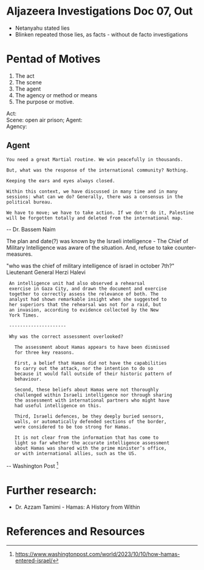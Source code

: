 # Aljazeera Investigations Doc 07, Out

- Netanyahu stated lies
- Blinken repeated those lies, as facts - without de facto investigations

# Pentad of Motives

 1. The act
 2. The scene
 3. The agent
 4. The agency or method or means
 5. The purpose or motive.

Act:     
Scene:   open air prison;
Agent:   
Agency:  

## Agent
``` quote
You need a great Martial routine. We win peacefully in thousands. 

But, what was the response of the international community? Nothing.

Keeping the ears and eyes always closed.

Within this context, we have discussed in many time and in many sessions: what can we do? Generally, there was a consensus in the political bureau.

We have to move; we have to take action. If we don't do it, Palestine will be forgotten totally and deleted from the international map.
```
-- Dr. Bassem Naim

The plan and date(?) was known by the Israeli intelligence - The Chief of Military Intelligence was aware of the situation. And, refuse to take counter-measures.

"who was the chief of military intelligence of israel in october 7th?"
Lieutenant General Herzi Halevi


``` quote
 An intelligence unit had also observed a rehearsal
 exercise in Gaza City, and drawn the document and exercise
 together to correctly assess the relevance of both. The
 analyst had shown remarkable insight when she suggested to
 her superiors that the rehearsal was not for a raid, but
 an invasion, according to evidence collected by the New
 York Times.

 ---------------------

 Why was the correct assessment overlooked?

   The assessment about Hamas appears to have been dismissed
   for three key reasons.

   First, a belief that Hamas did not have the capabilities
   to carry out the attack, nor the intention to do so
   because it would fall outside of their historic pattern of
   behaviour.

   Second, these beliefs about Hamas were not thoroughly
   challenged within Israeli intelligence nor through sharing
   the assessment with international partners who might have
   had useful intelligence on this.

   Third, Israeli defences, be they deeply buried sensors,
   walls, or automatically defended sections of the border,
   were considered to be too strong for Hamas.

   It is not clear from the information that has come to
   light so far whether the accurate intelligence assessment
   about Hamas was shared with the prime minister’s office,
   or with international allies, such as the US.
```
-- Washington Post [^1]


# Further research:

- Dr. Azzam Tamimi - Hamas: A History from Within

# References and Resources
[^1]: https://www.washingtonpost.com/world/2023/10/10/how-hamas-entered-israel/
